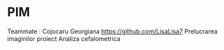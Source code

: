 # PIM
Teammate : Cojocaru Georgiana  https://github.com/LisaLisa7
Prelucrarea imaginilor proiect
Analiza cefalometrica
